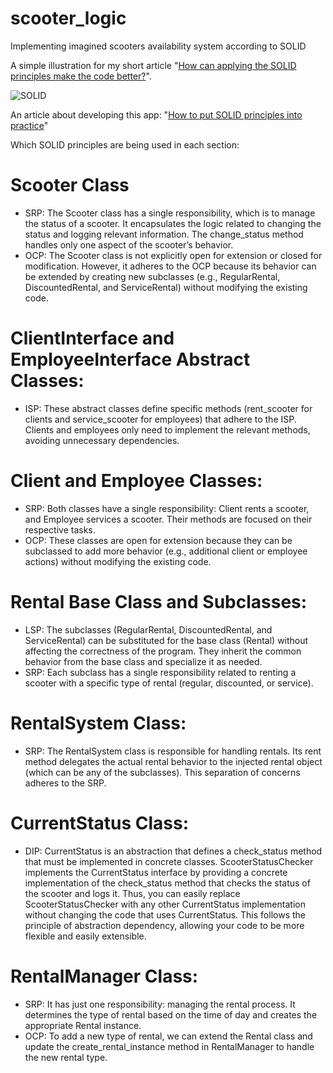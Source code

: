 # scooter_logic
Implementing imagined scooters availability system according to SOLID

A simple illustration for my short article "[How can applying the SOLID principles make the code better?](https://dev.to/antonov_mike/how-can-applying-the-solid-principles-make-the-code-better-3fam)".

![SOLID](https://media.dev.to/cdn-cgi/image/width=1000,height=420,fit=cover,gravity=auto,format=auto/https%3A%2F%2Fdev-to-uploads.s3.amazonaws.com%2Fuploads%2Farticles%2Fc84v1ezup6sw856i0xgl.jpeg)

An article about developing this app: "[How to put SOLID principles into practice](https://dev.to/antonov_mike/how-to-put-solid-principles-into-practice-3jn3)"

Which SOLID principles are being used in each section:

# Scooter Class
- SRP: The Scooter class has a single responsibility, which is to manage the status of a scooter. It encapsulates the logic related to changing the status and logging relevant information. The change_status method handles only one aspect of the scooter’s behavior.
- OCP: The Scooter class is not explicitly open for extension or closed for modification. However, it adheres to the OCP because its behavior can be extended by creating new subclasses (e.g., RegularRental, DiscountedRental, and ServiceRental) without modifying the existing code.

# ClientInterface and EmployeeInterface Abstract Classes:
- ISP: These abstract classes define specific methods (rent_scooter for clients and service_scooter for employees) that adhere to the ISP. Clients and employees only need to implement the relevant methods, avoiding unnecessary dependencies.

# Client and Employee Classes:
- SRP: Both classes have a single responsibility: Client rents a scooter, and Employee services a scooter. Their methods are focused on their respective tasks.
- OCP: These classes are open for extension because they can be subclassed to add more behavior (e.g., additional client or employee actions) without modifying the existing code.

# Rental Base Class and Subclasses:
- LSP: The subclasses (RegularRental, DiscountedRental, and ServiceRental) can be substituted for the base class (Rental) without affecting the correctness of the program. They inherit the common behavior from the base class and specialize it as needed.
- SRP: Each subclass has a single responsibility related to renting a scooter with a specific type of rental (regular, discounted, or service).

# RentalSystem Class:
- SRP: The RentalSystem class is responsible for handling rentals. Its rent method delegates the actual rental behavior to the injected rental object (which can be any of the subclasses). This separation of concerns adheres to the SRP.

# CurrentStatus Class:
- DIP: CurrentStatus is an abstraction that defines a check_status method that must be implemented in concrete classes. ScooterStatusChecker implements the CurrentStatus interface by providing a concrete implementation of the check_status method that checks the status of the scooter and logs it. Thus, you can easily replace ScooterStatusChecker with any other CurrentStatus implementation without changing the code that uses CurrentStatus. This follows the principle of abstraction dependency, allowing your code to be more flexible and easily extensible.

# RentalManager Class:
- SRP: It has just one responsibility: managing the rental process. It determines the type of rental based on the time of day and creates the appropriate Rental instance. 
- OCP: To add a new type of rental, we can extend the Rental class and update the create_rental_instance method in RentalManager to handle the new rental type. 
